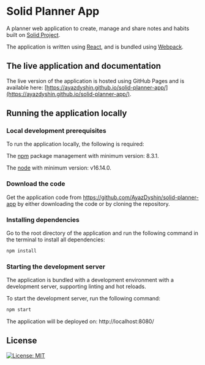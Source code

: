 # Solid Planner App

A planner web application to create, manage and share notes and habits built on [Solid Project](https://solidproject.org/).
  
The application is written using [React](https://reactjs.org/),
and is bundled using [Webpack](https://webpack.js.org/).
## The live application and documentation

The live version of the application is hosted using GitHub Pages and is available here: [https://ayazdyshin.github.io/solid-planner-app/](https://ayazdyshin.github.io/solid-planner-app/).

## Running the application locally
### Local development prerequisites
To run the application locally, the following is required:

 The [npm](https://docs.npmjs.com/downloading-and-installing-node-js-and-npm) package management with minimum version: 8.3.1.
 
The [node](https://nodejs.org/en/download/) with minimum version: v16.14.0.

### Download the code

Get the application code from https://github.com/AyazDyshin/solid-planner-app by either downloading the code or by cloning the repository.
### Installing dependencies

Go to the root directory of the application and run the following command in the terminal to install all dependencies:
```bash
npm install
```

### Starting the development server
The application is bundled with a development environment with a development server, supporting linting and hot reloads.

To start the development server, run the following command:

```bash
npm start
```
The application will be deployed on: http://localhost:8080/

## License
[![License: MIT](https://img.shields.io/badge/License-MIT-yellow.svg)](https://opensource.org/licenses/MIT)


